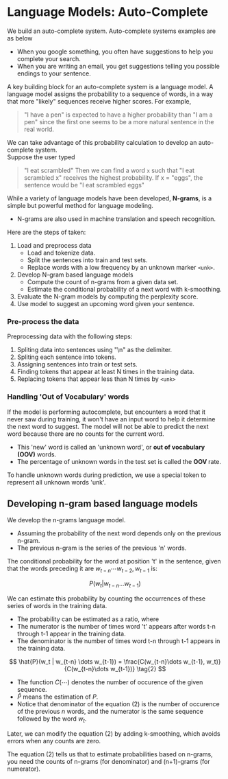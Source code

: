 # Language Models: Auto-Complete

We build an auto-complete system.  Auto-complete systems examples are as below
- When you google something, you often have suggestions to help you complete your search. 
- When you are writing an email, you get suggestions telling you possible endings to your sentence.  

A key building block for an auto-complete system is a language model.
A language model assigns the probability to a sequence of words, in a way that more "likely" sequences receive higher scores.  For example, 
>"I have a pen" 
is expected to have a higher probability than 
>"I am a pen"
since the first one seems to be a more natural sentence in the real world.

We can take advantage of this probability calculation to develop an auto-complete system.  
Suppose the user typed 
>"I eat scrambled"
Then we can find a word `x`  such that "I eat scrambled x" receives the highest probability.  If x = "eggs", the sentence would be
>"I eat scrambled eggs"

While a variety of language models have been developed,  **N-grams**, is  a simple but powerful method for language modeling.
- N-grams are also used in machine translation and speech recognition. 


Here are the steps of taken:

1. Load and preprocess data
    - Load and tokenize data.
    - Split the sentences into train and test sets.
    - Replace words with a low frequency by an unknown marker `<unk>`.
1. Develop N-gram based language models
    - Compute the count of n-grams from a given data set.
    - Estimate the conditional probability of a next word with k-smoothing.
1. Evaluate the N-gram models by computing the perplexity score.
1. Use  model to suggest an upcoming word given your sentence. 

### Pre-process the data

Preprocessing data with the following steps:

1. Spliting data into sentences using "\n" as the delimiter.
1. Spliting each sentence into tokens. 
1. Assigning sentences into train or test sets.
1. Finding  tokens that appear at least N times in the training data.
1. Replacing  tokens that appear less than N times by `<unk>`

### Handling 'Out of Vocabulary' words

If the model is performing autocomplete, but encounters a word that it never saw during training, it won't have an input word to help it determine the next word to suggest. The model will not be able to predict the next word because there are no counts for the current word. 
- This 'new' word is called an 'unknown word', or <b>out of vocabulary (OOV)</b> words.
- The percentage of unknown words in the test set is called the <b> OOV </b> rate. 

To handle unknown words during prediction, we use a special token to represent all unknown words 'unk'. 

##  Developing n-gram based language models

We  develop the n-grams language model.
- Assuming the probability of the next word depends only on the previous n-gram.
- The previous n-gram is the series of the previous 'n' words.

The conditional probability for the word at position 't' in the sentence, given that the words preceding it are $w_{t-n}\cdots w_{t-2}, w_{t-1}$ is:

$$ P(w_t | w_{t-n}\dots w_{t-1} ) \tag{1}$$

We can estimate this probability  by counting the occurrences of these series of words in the training data.
- The probability can be estimated as a ratio, where
- The numerator is the number of times word 't' appears after words t-n through t-1 appear in the training data.
- The denominator is the number of times word t-n through t-1 appears in the training data.


$$ \hat{P}(w_t | w_{t-n} \dots w_{t-1}) = \frac{C(w_{t-n}\dots w_{t-1}, w_t)}{C(w_{t-n}\dots w_{t-1})} \tag{2} $$


- The function $C(\cdots)$ denotes the number of occurence of the given sequence. 
- $\hat{P}$ means the estimation of $P$. 
- Notice that denominator of the equation (2) is the number of occurence of the previous $n$ words, and the numerator is the same sequence followed by the word $w_t$.

Later, we can modify the equation (2) by adding k-smoothing, which avoids errors when any counts are zero.

The equation (2) tells us that to estimate probabilities based on n-grams, you need the counts of n-grams (for denominator) and (n+1)-grams (for numerator).



